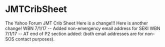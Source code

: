 # JMTCribSheet
The Yahoo Forum JMT Crib Sheet
Here is a change!!!
Here is another change!
WBN 7/1/17 -- Added non-emergency email address for SEKI
WBN 7/1/17 -- AT end of P2 section added: (both email addresses are for non-SOS contact purposes).
